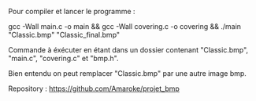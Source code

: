 Pour compiler et lancer le programme :

gcc -Wall  main.c -o main && gcc -Wall covering.c -o covering && ./main "Classic.bmp" "Classic_final.bmp"

Commande à éxécuter en étant dans un dossier contenant "Classic.bmp", "main.c", "covering.c" et "bmp.h".

Bien entendu on peut remplacer "Classic.bmp" par une autre image bmp.

Repository : https://github.com/Amaroke/projet_bmp
